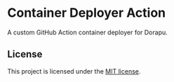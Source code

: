 # Container Deployer Action

A custom GitHub Action container deployer for Dorapu.

## License

This project is licensed under the [MIT license](LICENSE).
